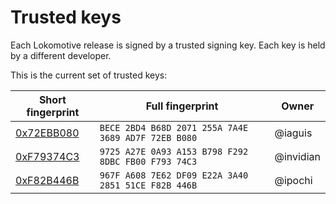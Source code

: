 # Trusted keys

Each Lokomotive release is signed by a trusted signing key. Each key is held by
a different developer.

This is the current set of trusted keys:

| Short fingerprint               | Full fingerprint                                      | Owner         |
| ------------------------------- | ----------------------------------------------------- | ------------- |
| [0x72EBB080][key-iaguis]        | `BECE 2BD4 B68D 2071 255A 7A4E 3689 AD7F 72EB B080`   | @iaguis       |
| [0xF79374C3][key-invidian]      | `9725 A27E 0A93 A153 B798 F292 8DBC FB00 F793 74C3`   | @invidian     |
| [0xF82B446B][key-ipochi]        | `967F A608 7E62 DF09 E22A 3A40 2851 51CE F82B 446B`   | @ipochi       |


[key-iaguis]: https://pgp.mit.edu/pks/lookup?search=0xBECE2BD4B68D2071255A7A4E3689AD7F72EBB080&op=index&exact=on
[key-invidian]: https://pgp.mit.edu/pks/lookup?search=0x9725A27E0A93A153B798F2928DBCFB00F79374C3&op=index&exact=on
[key-ipochi]: https://pgp.mit.edu/pks/lookup?search=0x967FA6087E62DF09E22A3A40285151CEF82B446B&op=index&exact=on
